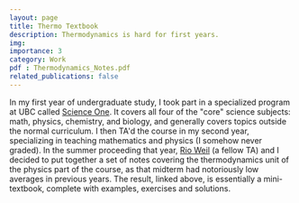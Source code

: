 ```yaml
---
layout: page
title: Thermo Textbook
description: Thermodynamics is hard for first years.
img:
importance: 3
category: Work
pdf : Thermodynamics_Notes.pdf
related_publications: false
---
```


In my first year of undergraduate study, I took part in a specialized program at UBC called <a href = 'https://scienceone.ubc.ca/'>Science One</a>. It covers all four of the "core" science subjects: math, physics, chemistry, and biology, and generally covers topics outside the normal curriculum. I then TA'd the course in my second year, specializing in teaching mathematics and physics (I somehow never graded). In the summer proceeding that year, <a href = 'https://rioweil.github.io/'>Rio Weil</a> (a fellow TA) and I decided to put together a set of notes covering the thermodynamics unit of the physics part of the course, as that midterm had notoriously low averages in previous years. The result, linked above, is essentially a mini-textbook, complete with examples, exercises and solutions.